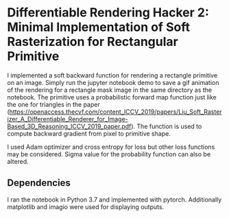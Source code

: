 # Differentiable Rendering Hacker 2: Minimal Implementation of Soft Rasterization for Rectangular Primitive

I implemented a soft backward function for rendering a rectangle primitive on an image. 
Simply run the jupyter notebook demo to save a gif animation of the rendering for a rectangle mask image in the same directory as the notebook.
The primitive uses a probabilistic forward map function just like the one for triangles in the paper (https://openaccess.thecvf.com/content_ICCV_2019/papers/Liu_Soft_Rasterizer_A_Differentiable_Renderer_for_Image-Based_3D_Reasoning_ICCV_2019_paper.pdf).
The function is used to compute backward gradient from pixel to primitive shape. 

I used Adam optimizer and cross entropy for loss but other loss functions may be considered. Sigma value for the probability function can also be altered. 

## Dependencies
I ran the notebook in Python 3.7 and implemented with pytorch. Additionally matplotlib and imagio were used for displaying outputs. 
